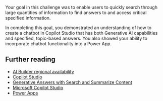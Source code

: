 Your goal in this challenge was to enable users to quickly search through large quantities of information to find answers to and access critical specified information.

In completing this goal, you demonstrated an understanding of how to create a chatbot in Copilot Studio that has both Generative AI capabilities and specified, topic-based answers. You also showed your ability to incorporate chatbot functionality into a Power App.

## Further reading

- [AI Builder regional availability](/ai-builder/availability-region)
- [Copilot Studio](https://web.powerva.microsoft.com/)
- [Generative Answers with Search and Summarize Content](/microsoft-copilot-studio/nlu-boost-node)
- [Microsoft Copilot Studio](https://www.microsoft.com/microsoft-copilot/microsoft-copilot-studio)
- [Power Apps](https://powerapps.microsoft.com)
